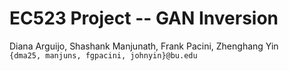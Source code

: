 # EC523 Project -- GAN Inversion
Diana Arguijo, Shashank Manjunath, Frank Pacini, Zhenghang Yin  
`{dma25, manjuns, fgpacini, johnyin}@bu.edu`
